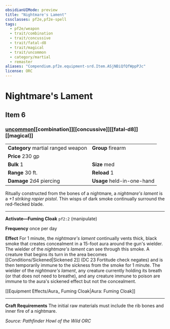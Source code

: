 ```yaml
---
obsidianUIMode: preview
title: "Nightmare's Lament"
cssclasses: pf2e,pf2e-spell
tags:
  - pf2e/weapon
  - trait/combination
  - trait/concussive
  - trait/fatal-d8
  - trait/magical
  - trait/uncommon
  - category/martial
  - remaster
aliases: "Compendium.pf2e.equipment-srd.Item.ASjNBiQfQfWppPJc"
license: ORC
---
```

# Nightmare's Lament
## Item 6
### [uncommon](uncommon "Uncommon Rarity Trait")[[combination]][[concussive]][[fatal-d8]][[magical]]

|  |  |
| -- | -- |
| **Category** martial ranged weapon | **Group** firearm |
| **Price** 230 gp |  |
| **Bulk** 1 | **Size** med |
|**Range** 30 ft.| **Reload** 1|
| **Damage** 2d4 piercing  | **Usage** held-in-one-hand |



Ritually constructed from the bones of a nightmare, a _nightmare's lament_ is a _+1 striking rapier pistol_. Thin wisps of dark smoke continually surround the red-flecked blade.

* * *

**Activate—Fuming Cloak** `pf2:2` (manipulate)

**Frequency** once per day

**Effect** For 1 minute, the _nightmare's lament_ continually vents thick, black smoke that creates concealment in a 15-foot aura around the gun's wielder. The wielder of the _nightmare's lament_ can see through this smoke. A creature that begins its turn in the area becomes [[Conditions/Sickened|Sickened 2]] (DC 23 Fortitude check negates) and is then temporarily immune to the sickness from the smoke for 1 minute. The wielder of the _nightmare's lament_, any creature currently holding its breath (or that does not need to breathe), and any creature immune to poison are immune to the aura's sickened effect but not the concealment.

[[Equipment Effects/Aura_ Fuming Cloak|Aura: Fuming Cloak]]

* * *

**Craft Requirements** The initial raw materials must include the rib bones and inner fire of a nightmare.

*Source: Pathfinder Howl of the Wild*
*ORC*